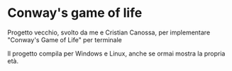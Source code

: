 # Conway's game of life

Progetto vecchio, svolto da me e Cristian Canossa, per implementare "Conway's Game of Life" per terminale

Il progetto compila per Windows e Linux, anche se ormai mostra la propria età.